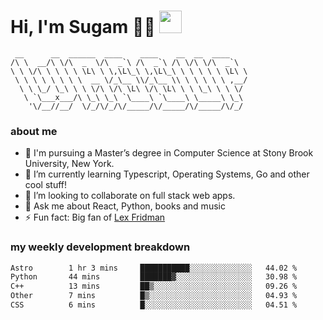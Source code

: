 <h1>
  Hi, I'm Sugam 👨‍💻
  <img src="https://media.giphy.com/media/hvRJCLFzcasrR4ia7z/giphy.gif" width="36px"/>
</h1>

```
 __      __  ______  ____    ____    __  __  ____
/\ \  __/\ \/\  _  \/\  _`\ /\  _`\ /\ \/\ \/\  _`\
\ \ \/\ \ \ \ \ \L\ \ \,\L\_\ \,\L\_\ \ \ \ \ \ \L\ \
 \ \ \ \ \ \ \ \  __ \/_\__ \\/_\__ \\ \ \ \ \ \ ,__/
  \ \ \_/ \_\ \ \ \/\ \/\ \L\ \/\ \L\ \ \ \_\ \ \ \/
   \ `\___x___/\ \_\ \_\ `\____\ `\____\ \_____\ \_\
    '\/__//__/  \/_/\/_/\/_____/\/_____/\/_____/\/_/

```
### about me
- 🏫 I'm pursuing a Master’s degree in Computer Science at Stony Brook University, New York.
- 🌱 I’m currently learning Typescript, Operating Systems, Go and other cool stuff!
- 👯 I’m looking to collaborate on full stack web apps.
- 💬 Ask me about React, Python, books and music
- ⚡ Fun fact: Big fan of [Lex Fridman](https://twitter.com/lexfridman)

<!-- - 📫 How to reach me: ... -->
<!-- - 😄 Pronouns: ... -->


### my weekly development breakdown
<!--START_SECTION:waka-->

```txt
Astro        1 hr 3 mins     ███████████░░░░░░░░░░░░░░   44.02 %
Python       44 mins         ███████▓░░░░░░░░░░░░░░░░░   30.98 %
C++          13 mins         ██▒░░░░░░░░░░░░░░░░░░░░░░   09.26 %
Other        7 mins          █▒░░░░░░░░░░░░░░░░░░░░░░░   04.93 %
CSS          6 mins          █░░░░░░░░░░░░░░░░░░░░░░░░   04.51 %
```

<!--END_SECTION:waka-->

